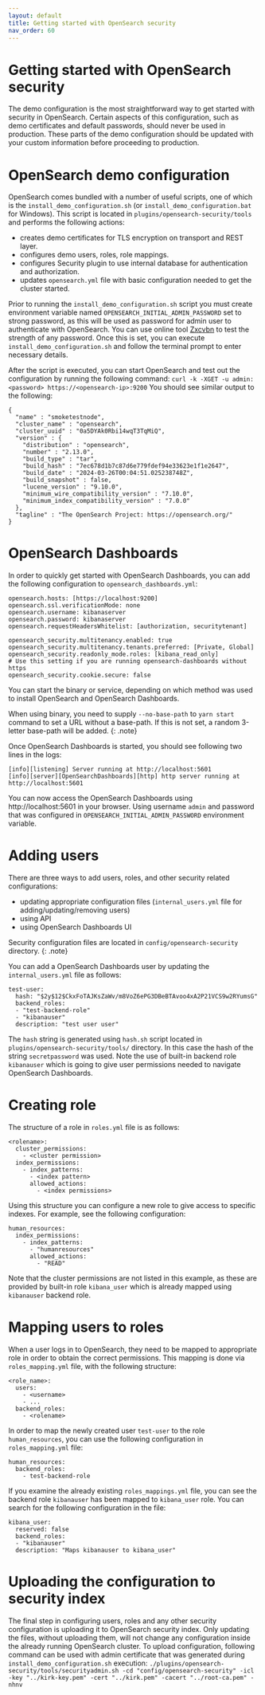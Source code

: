 ```yaml
---
layout: default
title: Getting started with OpenSearch security
nav_order: 60
---
```


# Getting started with OpenSearch security

The demo configuration is the most straightforward way to get started with security in OpenSearch. Certain aspects of this configuration, such as demo certificates and default passwords, should never be used in production. These parts of the demo configuration should be updated with your custom information before proceeding to production.

# OpenSearch demo configuration

OpenSearch comes bundled with a number of useful scripts, one of which is the `install_demo_configuration.sh` (or `install_demo_configuration.bat` for Windows).
This script is located in `plugins/opensearch-security/tools` and performs the following actions:

- creates demo certificates for TLS encryption on transport and REST layer.
- configures demo users, roles, role mappings.
- configures Security plugin to use internal database for authentication and authorization.
- updates `opensearch.yml` file with basic configuration needed to get the cluster started.

Prior to running the `install_demo_configuration.sh` script you must create environment variable named `OPENSEARCH_INITIAL_ADMIN_PASSWORD` set to strong password, as this will be used as password for admin user to authenticate with OpenSearch. You can use online tool [Zxcvbn](https://lowe.github.io/tryzxcvbn/) to test the strength of any password. Once this is set, you can execute `install_demo_configuration.sh` and follow the terminal prompt to enter necessary details.

After the script is executed, you can start OpenSearch and test out the configuration by running the following command:
`curl -k -XGET -u admin:<password> https://<opensearch-ip>:9200`
You should see similar output to the following:
```
{
  "name" : "smoketestnode",
  "cluster_name" : "opensearch",
  "cluster_uuid" : "0a5DYAk0Rbi14wqT3TqMiQ",
  "version" : {
    "distribution" : "opensearch",
    "number" : "2.13.0",
    "build_type" : "tar",
    "build_hash" : "7ec678d1b7c87d6e779fdef94e33623e1f1e2647",
    "build_date" : "2024-03-26T00:04:51.025238748Z",
    "build_snapshot" : false,
    "lucene_version" : "9.10.0",
    "minimum_wire_compatibility_version" : "7.10.0",
    "minimum_index_compatibility_version" : "7.0.0"
  },
  "tagline" : "The OpenSearch Project: https://opensearch.org/"
}
```

# OpenSearch Dashboards

In order to quickly get started with OpenSearch Dashboards, you can add the following configuration to `opensearch_dashboards.yml`:
```
opensearch.hosts: [https://localhost:9200]
opensearch.ssl.verificationMode: none
opensearch.username: kibanaserver
opensearch.password: kibanaserver
opensearch.requestHeadersWhitelist: [authorization, securitytenant]

opensearch_security.multitenancy.enabled: true
opensearch_security.multitenancy.tenants.preferred: [Private, Global]
opensearch_security.readonly_mode.roles: [kibana_read_only]
# Use this setting if you are running opensearch-dashboards without https
opensearch_security.cookie.secure: false
```
You can start the binary or service, depending on which method was used to install OpenSearch and OpenSearch Dashboards.

When using binary, you need to supply `--no-base-path` to `yarn start` command to set a URL without a base-path. If this is not set, a random 3-letter base-path will be added.
{: .note}

Once OpenSearch Dashboards is started, you should see following two lines in the logs:
```
[info][listening] Server running at http://localhost:5601
[info][server][OpenSearchDashboards][http] http server running at http://localhost:5601
```

You can now access the OpenSearch Dashboards using http://localhost:5601 in your browser. Using username `admin` and password that was configured in `OPENSEARCH_INITIAL_ADMIN_PASSWORD` environment variable.

# Adding users

There are three ways to add users, roles, and other security related configurations:

  - updating appropriate configuration files (`internal_users.yml` file for adding/updating/removing users) 
  - using API
  - using OpenSearch Dashboards UI

Security configuration files are located in `config/opensearch-security` directory.
{: .note}

You can add a OpenSearch Dashboards user by updating the `internal_users.yml` file as follows: 

```
test-user:
  hash: "$2y$12$CkxFoTAJKsZaWv/m8VoZ6ePG3DBeBTAvoo4xA2P21VCS9w2RYumsG"
  backend_roles:
  - "test-backend-role"
  - "kibanauser"
  description: "test user user"
```
The `hash` string is generated using `hash.sh` script located in `plugins/opensearch-security/tools/` directory. In this case the hash of the string `secretpassword` was used.
Note the use of built-in backend role `kibanauser` which is going to give user permissions needed to navigate OpenSearch Dashboards.

# Creating role

The structure of a role in `roles.yml` file is as follows:
```
<rolename>:
  cluster_permissions:
    - <cluster permission>
  index_permissions:
    - index_patterns:
      - <index pattern>
      allowed_actions:
        - <index permissions>
```

Using this structure you can configure a new role to give access to specific indexes. For example, see the following configuration:

```
human_resources:
  index_permissions:
    - index_patterns:
      - "humanresources"
      allowed_actions:
        - "READ"
```
Note that the cluster permissions are not listed in this example, as these are provided by built-in role `kibana_user` which is already mapped using `kibanauser` backend role.


# Mapping users to roles

When a user logs in to OpenSearch, they need to be mapped to appropriate role in order to obtain the correct permissions. This mapping is done via `roles_mapping.yml` file, with the following structure:
```
<role_name>:
  users:
    - <username>
    - ...
  backend_roles:
    - <rolename>
```

In order to map the newly created user `test-user` to the role `human_resources`, you can use the following configuration in `roles_mapping.yml` file:
```
human_resources:
  backend_roles:
    - test-backend-role
```

If you examine the already existing `roles_mappings.yml` file, you can see the backend role `kibanauser` has been mapped to `kibana_user` role. You can search for the following configuration in the file:
```
kibana_user:
  reserved: false
  backend_roles:
  - "kibanauser"
  description: "Maps kibanauser to kibana_user"
```

# Uploading the configuration to security index

The final step in configuring users, roles and any other security configuration is uploading it to OpenSearch security index. Only updating the files, without uploading them, will not change any configuration inside the already running OpenSearch cluster. 
To upload configuration, following command can be used with admin certificate that was generated during `install_demo_configuration.sh` execution:
`./plugins/opensearch-security/tools/securityadmin.sh -cd "config/opensearch-security" -icl -key "../kirk-key.pem" -cert "../kirk.pem" -cacert "../root-ca.pem" -nhnv`
